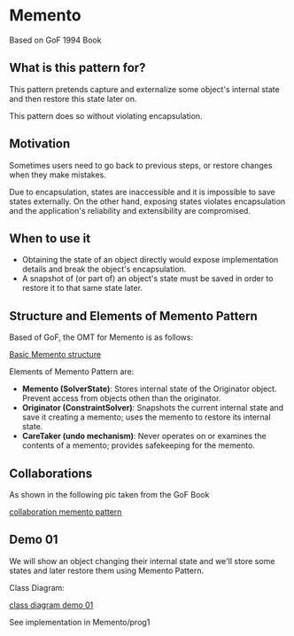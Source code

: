 # Memento
Based on GoF 1994 Book

## What is this pattern for?
This pattern pretends capture and externalize some object's internal state and then restore this state later on.

This pattern does so without violating encapsulation.

## Motivation
Sometimes users need to go back to previous steps, or restore changes when they make mistakes.

Due to encapsulation, states are inaccessible and it is impossible to save states externally. On the other hand, exposing states violates encapsulation and the application's reliability and extensibility are compromised.

## When to use it
* Obtaining the state of an object directly would expose implementation details and break the object's encapsulation.
* A snapshot of (or part of) an object's state must be saved in order to restore it to that same state later.

## Structure and Elements of Memento Pattern
Based of GoF, the OMT for Memento is as follows:

[Basic Memento structure](https://drive.google.com/open?id=1CKT8pAod-xgHBJv72AWZCtkrsNJPrawp)

Elements of Memento Pattern are:
* __Memento (SolverState)__: Stores internal state of the Originator object. Prevent access from objects othen than the originator.
* __Originator (ConstraintSolver)__: Snapshots the current internal state and save it creating a memento; uses the memento to restore its internal state.
* __CareTaker (undo mechanism)__: Never operates on or examines the contents of a memento; provides safekeeping for the memento.

## Collaborations
As shown in the following pic taken from the GoF Book

[collaboration memento pattern](https://drive.google.com/open?id=1_IS63QhQsmshpjcDJWWouvuXUu4L9IZ8)

## Demo 01
We will show an object changing their internal state and we'll store some states and later restore them using Memento Pattern.

Class Diagram:

[class diagram demo 01](https://drive.google.com/open?id=1FBIIjYcTLYFrYk9mgcvNX-9v0rHACfbn)

See implementation in Memento/prog1
